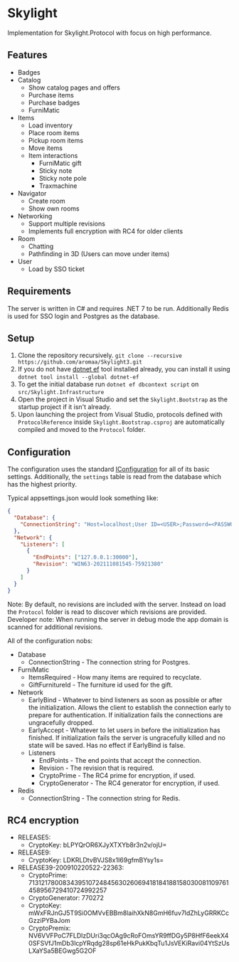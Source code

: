 # Skylight
Implementation for Skylight.Protocol with focus on high performance.

## Features
- Badges
- Catalog
	- Show catalog pages and offers
	- Purchase items
	- Purchase badges
	- FurniMatic
- Items
	- Load inventory
	- Place room items
	- Pickup room items
	- Move items
	- Item interactions
		- FurniMatic gift
		- Sticky note
		- Sticky note pole
		- Traxmachine
- Navigator
	- Create room
	- Show own rooms
- Networking
	- Support multiple revisions
	- Implements full encryption with RC4 for older clients
- Room
	- Chatting
	- Pathfinding in 3D (Users can move under items)
- User
	- Load by SSO ticket

## Requirements
The server is written in C# and requires .NET 7 to be run. Additionally Redis is used for SSO login and Postgres as the database.

## Setup
1. Clone the repository recursively. `git clone --recursive https://github.com/aromaa/Skylight3.git`
2. If you do not have [dotnet ef](https://learn.microsoft.com/en-us/ef/core/cli/dotnet) tool installed already, you can install it using `dotnet tool install --global dotnet-ef`
3. To get the initial database run `dotnet ef dbcontext script` on `src/Skylight.Infrastructure`
4. Open the project in Visual Studio and set the `Skylight.Bootstrap` as the startup project if it isn't already.
5. Upon launching the project from Visual Studio, protocols defined with `ProtocolReference` inside `Skylight.Bootstrap.csproj` are automatically compiled and moved to the `Protocol` folder.

## Configuration
The configuration uses the standard [IConfiguration](https://learn.microsoft.com/en-us/dotnet/core/extensions/configuration) for all of its basic settings. Additionally, the `settings` table is read from the database which has the highest priority.

Typical appsettings.json would look something like:
```json
{
  "Database": {
    "ConnectionString": "Host=localhost;User ID=<USER>;Password=<PASSWORD>;Database=skylight"
  },
  "Network": {
    "Listeners": [
      {
        "EndPoints": ["127.0.0.1:30000"],
        "Revision": "WIN63-202111081545-75921380"
      }
    ]
  }
}
```

Note: By default, no revisions are included with the server. Instead on load the `Protocol` folder is read to discover which revisions are provided. Developer note: When running the server in debug mode the app domain is scanned for additional revisions.

All of the configuration nobs:
- Database
	- ConnectionString - The connection string for Postgres.
- FurniMatic
	- ItemsRequired - How many items are required to recyclate.
	- GiftFurnitureId - The furniture id used for the gift.
- Network
	- EarlyBind - Whatever to bind listeners as soon as possible or after the initialization. Allows the client to establish the connection early to prepare for authentication. If initialization fails the connections are ungracefully dropped.
	- EarlyAccept - Whatever to let users in before the initialization has finished. If initialization fails the server is ungracefully killed and no state will be saved. Has no effect if EarlyBind is false.
	- Listeners
		- EndPoints - The end points that accept the connection.
		- Revision - The revision that is required.
		- CryptoPrime - The RC4 prime for encryption, if used.
		- CryptoGenerator - The RC4 generator for encryption, if used.
- Redis
	- ConnectionString - The connection string for Redis.

## RC4 encryption
- RELEASE5:
	- CryptoKey: bLPYQrOR6XJyXTXYb8r3n2v/ojU=
- RELEASE9:
	- CryptoKey: LDKRLDtvBVJS8x1I69gfmBYsy1s=
- RELEASE39-200910220522-22363:
	- CryptoPrime: 71312178008343951072484563026069418184188158030081109761458956729410724992257
	- CryptoGenerator: 770272
	- CryptoKey: mWxFRJnGJ5T9Si0OMVvEBBm8laihXkN8GmH6fuv7ldZhLyGRRKCcGzziPYBaJom
	- CryptoPremix: NV6VVFPoC7FLDlzDUri3qcOAg9cRoFOmsYR9ffDGy5P8HfF6eekX40SFSVfJ1mDb3lcpYRqdg28sp61eHkPukKbqTu1JsVEKiRavi04YtSzUsLXaYSa5BEGwg5G2OF
